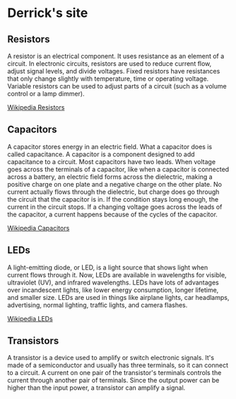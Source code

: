 # Derrick's site

## Resistors
A resistor is an electrical component. It uses resistance as an element of a circuit. In electronic circuits, resistors are used to reduce current flow, adjust signal levels, and divide voltages. Fixed resistors have resistances that only change slightly with temperature, time or operating voltage. Variable resistors can be used to adjust parts of a circuit (such as a volume control or a lamp dimmer).

[Wikipedia Resistors](https://en.wikipedia.org/wiki/Resistor)
## Capacitors
A capacitor stores energy in an electric field. What a capacitor does is called capacitance. A capacitor is a component designed to add capacitance to a circuit. Most capacitors have two leads. When voltage goes across the terminals of a capacitor, like when a capacitor is connected across a battery, an electric field forms across the dielectric, making a positive charge on one plate and a negative charge on the other plate. No current actually flows through the dielectric, but charge does go through the circuit that the capacitor is in. If the condition stays long enough, the current in the circuit stops. If a changing voltage goes across the leads of the capacitor, a current happens because of the cycles of the capacitor.

[Wikipedia Capacitors](https://en.wikipedia.org/wiki/Capacitors)
## LEDs
A light-emitting diode, or LED, is a light source that shows light when current flows through it. Now, LEDs are available in wavelengths for visible, ultraviolet (UV), and infrared wavelengths. LEDs have lots of advantages over incandescent lights, like lower energy consumption, longer lifetime, and smaller size. LEDs are used in things like airplane lights, car headlamps, advertising, normal lighting, traffic lights, and camera flashes.

[Wikipedia LEDs](https://en.wikipedia.org/wiki/Light-emitting_diode)
## Transistors
A transistor is a device used to amplify or switch electronic signals. It's made of a semiconductor and usually has three terminals, so it can connect to a circuit. A current on one pair of the transistor's terminals controls the current through another pair of terminals. Since the output power can be higher than the input power, a transistor can amplify a signal.
